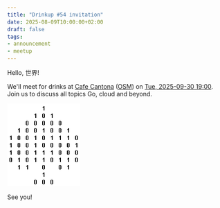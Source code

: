 ```yaml
---
title: "Drinkup #54 invitation"
date: 2025-08-09T10:00:00+02:00
draft: false
tags:
- announcement
- meetup
---
```


Hello, 世界!

We'll meet for drinks at [Cafe Cantona](https://www.google.com/search?q=cafe+cantona)
([OSM](https://www.openstreetmap.org/node/243213647)) on [Tue, 2025-09-30
19:00](https://www.meetup.com/leipzig-golang/events/305626262).  Join us to
discuss all topics Go, cloud and beyond.

![](/images/GXEUCWW6SOFTYXMQGXDXUCSK3M6IK5OM.gif)

See you!

